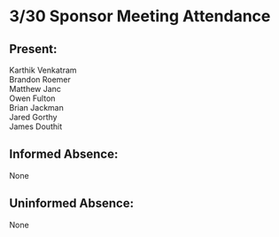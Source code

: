 # 3/30 Sponsor Meeting Attendance

## Present:
Karthik Venkatram\
Brandon Roemer\
Matthew Janc\
Owen Fulton\
Brian Jackman\
Jared Gorthy\
James Douthit

## Informed Absence:
None

## Uninformed Absence:
None
